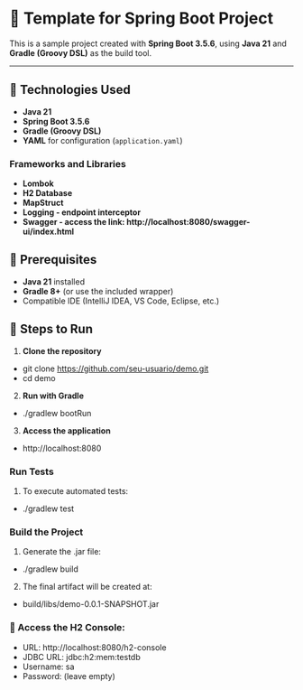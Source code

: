 # 🧩 Template for Spring Boot Project

This is a sample project created with **Spring Boot 3.5.6**, 
using **Java 21** and **Gradle (Groovy DSL)** as the build tool.

---

## 🚀 Technologies Used

- **Java 21**
- **Spring Boot 3.5.6**
- **Gradle (Groovy DSL)**
- **YAML** for configuration (`application.yaml`)

### Frameworks and Libraries

- **Lombok**
- **H2 Database**
- **MapStruct**
- **Logging - endpoint interceptor**
- **Swagger - access the link: http://localhost:8080/swagger-ui/index.html** 

## 🔹 Prerequisites
- **Java 21** installed
- **Gradle 8+** (or use the included wrapper)
- Compatible IDE (IntelliJ IDEA, VS Code, Eclipse, etc.)

## 🧰 Steps to Run

1. **Clone the repository**
 - git clone https://github.com/seu-usuario/demo.git
 - cd demo

2. **Run with Gradle**
 - ./gradlew bootRun

3. **Access the application**
 - http://localhost:8080

### Run Tests

1. To execute automated tests:
 - ./gradlew test

### Build the Project

1. Generate the .jar file:
 - ./gradlew build

2. The final artifact will be created at:
 - build/libs/demo-0.0.1-SNAPSHOT.jar

### 💾 Access the H2 Console:
- URL: http://localhost:8080/h2-console
- JDBC URL: jdbc:h2:mem:testdb
- Username: sa
- Password: (leave empty)